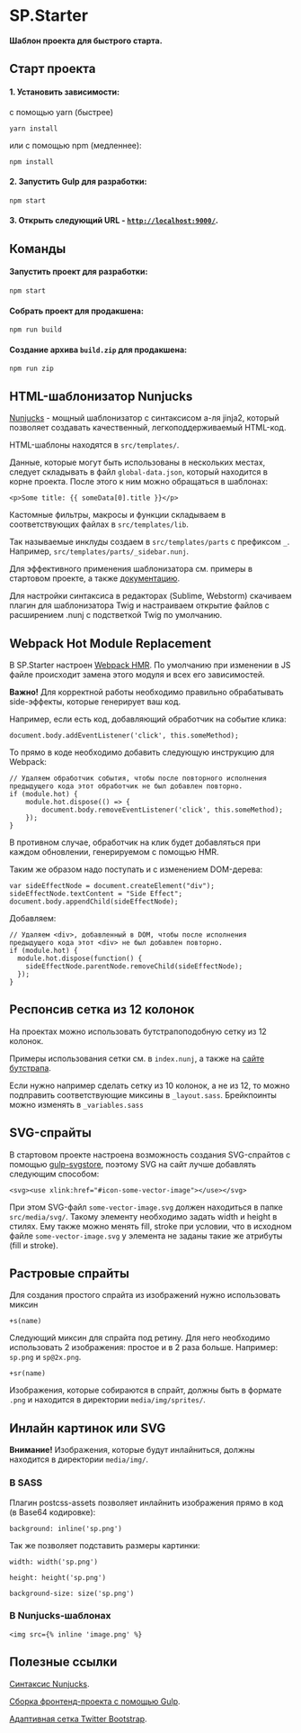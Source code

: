 # SP.Starter

**Шаблон проекта для быстрого старта.**

## Старт проекта

#### 1. Установить зависимости:

с помощью yarn (быстрее)
```
yarn install
```

или с помощью npm (медленнее):
```
npm install
```

#### 2. Запустить Gulp для разработки:
```
npm start
```

#### 3. Открыть следующий URL - [`http://localhost:9000/`](http://localhost:9000/).

## Команды ##

#### Запустить проект для разработки:
```
npm start
```

#### Собрать проект для продакшена:
```
npm run build
```

#### Создание архива `build.zip` для продакшена:
```
npm run zip
```

## HTML-шаблонизатор Nunjucks

[Nunjucks](https://mozilla.github.io/nunjucks/) - мощный шаблонизатор с синтаксисом а-ля jinja2, который позволяет создавать качественный, легкоподдерживаемый HTML-код.

HTML-шаблоны находятся в `src/templates/`.

Данные, которые могут быть использованы в нескольких местах, следует складывать в файл `global-data.json`, который находится в корне проекта. После этого к ним можно обращаться в шаблонах:
```
<p>Some title: {{ someData[0].title }}</p>
```

Кастомные фильтры, макросы и функции складываем в соответствующих файлах в `src/templates/lib`.

Так называемые инклуды создаем в `src/templates/parts` с префиксом `_`. Например, `src/templates/parts/_sidebar.nunj`.

Для эффективного применения шаблонизатора см. примеры в стартовом проекте, а также [документацию](https://mozilla.github.io/nunjucks/templating.html).

Для настройки синтаксиса в редакторах (Sublime, Webstorm) скачиваем плагин для шаблонизатора Twig и настраиваем открытие файлов с расширением .nunj с подстветкой Twig по умолчанию.

## Webpack Hot Module Replacement

В SP.Starter настроен [Webpack HMR](https://webpack.js.org/concepts/hot-module-replacement/). По умолчанию при изменении в JS файле происходит замена этого модуля и всех его зависимостей.

<b>Важно!</b> Для корректной работы необходимо правильно обрабатывать side-эффекты, которые генерирует ваш код.

Например, если есть код, добавляющий обработчик на событие клика:

```document.body.addEventListener('click', this.someMethod);```

То прямо в коде необходимо добавить следующую инструкцию для Webpack:

```
// Удаляем обработчик события, чтобы после повторного исполнения предыдущего кода этот обработчик не был добавлен повторно.
if (module.hot) {
	module.hot.dispose(() => {
		document.body.removeEventListener('click', this.someMethod);
	});
}
```

В противном случае, обработчик на клик будет добавляться при каждом обновлении, генерируемом с помощью HMR.

Таким же образом надо поступать и с изменением DOM-дерева:

```
var sideEffectNode = document.createElement("div");
sideEffectNode.textContent = "Side Effect";
document.body.appendChild(sideEffectNode);
```

Добавляем:

```
// Удаляем <div>, добавленный в DOM, чтобы после исполнения предыдущего кода этот <div> не был добавлен повторно.
if (module.hot) {
  module.hot.dispose(function() {
    sideEffectNode.parentNode.removeChild(sideEffectNode);
  });
}
```

## Респонсив сетка из 12 колонок

На проектах можно использовать бутстрапоподобную сетку из 12 колонок.

Примеры использования сетки см. в `index.nunj`, а также на [сайте бутстрапа](http://getbootstrap.com/css/#grid).

Если нужно например сделать сетку из 10 колонок, а не из 12, то можно подправить соответствующие миксины в `_layout.sass`. Брейкпоинты можно изменять в `_variables.sass`

## SVG-спрайты

В стартовом проекте настроена возможность создания SVG-спрайтов с помощью [gulp-svgstore](https://github.com/w0rm/gulp-svgstore), поэтому SVG на сайт лучше добавлять следующим способом:
```
<svg><use xlink:href="#icon-some-vector-image"></use></svg>
```
При этом SVG-файл `some-vector-image.svg` должен находиться в папке `src/media/svg/`. Такому элементу необходимо задать width и height в стилях. Ему также можно менять fill, stroke при условии, что в исходном файле `some-vector-image.svg` у элемента не заданы такие же атрибуты (fill и stroke).

## Растровые спрайты

Для создания простого спрайта из изображений нужно использовать миксин
```
+s(name)
```
Следующий миксин для спрайта под ретину. Для него необходимо использовать 2 изображения: простое и в 2 раза больше. Например: `sp.png` и `sp@2x.png`.
```
+sr(name)
```

Изображения, которые собираются в спрайт, должны быть в формате `.png` и находится в директории `media/img/sprites/`.

## Инлайн картинок или SVG

<b>Внимание!</b> Изображения, которые будут инлайниться, должны находится в директории `media/img/`.

### В SASS

Плагин postcss-assets позволяет инлайнить изображения прямо в код (в Base64 кодировке):
```
background: inline('sp.png')
```
Так же позволяет подставить размеры картинки:
```
width: width('sp.png')
```
```
height: height('sp.png')
```
```
background-size: size('sp.png')
```

### В Nunjucks-шаблонах

```
<img src={% inline 'image.png' %}
```

## Полезные ссылки

[Синтаксис Nunjucks](https://mozilla.github.io/nunjucks/templating.html).

[Сборка фронтенд-проекта с помощью Gulp](http://habrahabr.ru/post/250569/).

[Адаптивная сетка Twitter Bootstrap](http://getbootstrap.com/css/#grid).
